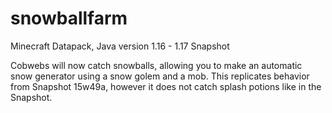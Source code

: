 # snowballfarm
Minecraft Datapack, Java version 1.16 - 1.17 Snapshot

Cobwebs will now catch snowballs, allowing you to make an automatic snow generator using a snow golem and a mob. This replicates behavior from Snapshot 15w49a, however it does not catch splash potions like in the Snapshot.
